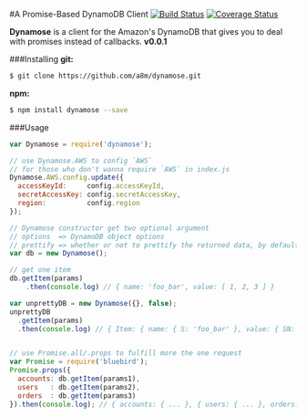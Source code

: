 #A Promise-Based DynamoDB Client
[![Build Status](https://travis-ci.org/a8m/dynamose.svg)](https://travis-ci.org/a8m/dynamose)
[![Coverage Status](https://img.shields.io/coveralls/a8m/dynamose.svg)](https://coveralls.io/r/a8m/dynamose)

**Dynamose** is a client for the Amazon's DynamoDB that gives you to deal with promises instead of callbacks. **v0.0.1**

###Installing
**git:**
```sh
$ git clone https://github.com/a8m/dynamose.git
```
**npm:**
```sh
$ npm install dynamose --save
```

###Usage
```js
var Dynamose = require('dynamose');

// use Dynamose.AWS to config `AWS`
// for those who don't wanna require `AWS` in index.js
Dynamose.AWS.config.update({
  accessKeyId:     config.accessKeyId,
  secretAccessKey: config.secretAccessKey,
  region:          config.region
});

// Dynamose constructor get two optional argument
// options  => DynamoDB object options
// prettify => whether or not to prettify the returned data, by default set to true
var db = new Dynamose();

// get one item
db.getItem(params)
    .then(console.log) // { name: 'foo_bar', value: [ 1, 2, 3 ] }

var unprettyDB = new Dynamose({}, false);
unprettyDB
  .getItem(params)
  .then(console.log) // { Item: { name: { S: 'foo_bar' }, value: { SN: [1, 2, 3] } } }


// use Promise.all/.props to fulfill more the one request
var Promise = require('bluebird');
Promise.props({
  accounts: db.getItem(params1),
  users   : db.getItem(params2),
  orders  : db.getItem(params3)
}).then(console.log); // { accounts: { ... }, { users: { ... }, orders: { ... } } }
```
